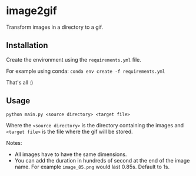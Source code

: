 # image2gif
Transform images in a directory to a gif.

## Installation

Create the environment using the `requirements.yml` file.

For example using conda: `conda env create -f requirements.yml`

That's all :) 

## Usage

`python main.py <source directory> <target file>`

Where the `<source directory>` is the directory containing the images and `<target file>` is the file where the gif will be stored.  

Notes:
* All images have to have the same dimensions.
* You can add the duration in hundreds of second at the end of the image name. For example `image_85.png` would last 0.85s. Default to 1s.
